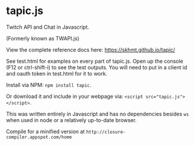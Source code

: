 # tapic.js
Twitch API and Chat in Javascript. 

(Formerly known as TWAPI.js)

View the complete reference docs here: https://skhmt.github.io/tapic/

See test.html for examples on every part of tapic.js. Open up the console (F12 or ctrl-shift-i) to see the test outputs.
You will need to put in a client id and oauth token in test.html for it to work. 

Install via NPM: ``npm install tapic``.

Or download it and include in your webpage via: ``<script src="tapic.js"></script>``.

This was written entirely in Javascript and has no dependencies besides ``ws`` when used in node or a relatively up-to-date browser.

Compile for a minified version at `http://closure-compiler.appspot.com/home`
